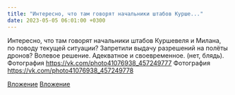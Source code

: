 ```yaml
---
title: "Интересно, что там говорят начальники штабов Курше..."
date: 2023-05-05 06:01:00 +0300
---
```


Интересно, что там говорят начальники штабов Куршевеля и Милана, по поводу текущей ситуации?
Запретили выдачу разрешений на полёты дронов? Волевое решение. Адекватное и своевременное. (нет, блядь).
Фотография
https://vk.com/photo41076938_457249777
Фотография
https://vk.com/photo41076938_457249778

[Вложение](https://vk.com/photo41076938_457249777)
[Вложение](https://vk.com/photo41076938_457249778)
